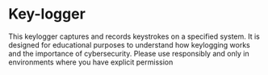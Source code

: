 # Key-logger
This keylogger captures and records keystrokes on a specified system. It is designed for educational purposes to understand how keylogging works and the importance of cybersecurity. Please use responsibly and only in environments where you have explicit permission
